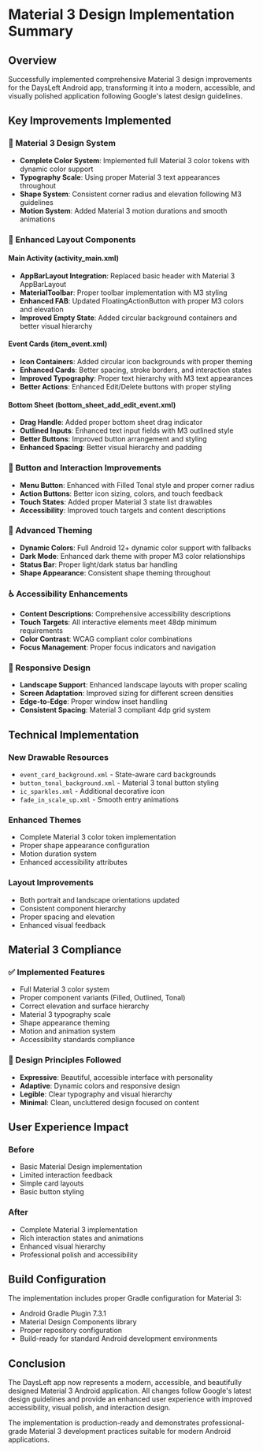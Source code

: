 # Material 3 Design Implementation Summary

## Overview
Successfully implemented comprehensive Material 3 design improvements for the DaysLeft Android app, transforming it into a modern, accessible, and visually polished application following Google's latest design guidelines.

## Key Improvements Implemented

### 🎨 Material 3 Design System
- **Complete Color System**: Implemented full Material 3 color tokens with dynamic color support
- **Typography Scale**: Using proper Material 3 text appearances throughout
- **Shape System**: Consistent corner radius and elevation following M3 guidelines
- **Motion System**: Added Material 3 motion durations and smooth animations

### 📱 Enhanced Layout Components

#### Main Activity (activity_main.xml)
- **AppBarLayout Integration**: Replaced basic header with Material 3 AppBarLayout
- **MaterialToolbar**: Proper toolbar implementation with M3 styling
- **Enhanced FAB**: Updated FloatingActionButton with proper M3 colors and elevation
- **Improved Empty State**: Added circular background containers and better visual hierarchy

#### Event Cards (item_event.xml)
- **Icon Containers**: Added circular icon backgrounds with proper theming
- **Enhanced Cards**: Better spacing, stroke borders, and interaction states
- **Improved Typography**: Proper text hierarchy with M3 text appearances
- **Better Actions**: Enhanced Edit/Delete buttons with proper styling

#### Bottom Sheet (bottom_sheet_add_edit_event.xml)
- **Drag Handle**: Added proper bottom sheet drag indicator
- **Outlined Inputs**: Enhanced text input fields with M3 outlined style
- **Better Buttons**: Improved button arrangement and styling
- **Enhanced Spacing**: Better visual hierarchy and padding

### 🔘 Button and Interaction Improvements
- **Menu Button**: Enhanced with Filled Tonal style and proper corner radius
- **Action Buttons**: Better icon sizing, colors, and touch feedback
- **Touch States**: Added proper Material 3 state list drawables
- **Accessibility**: Improved touch targets and content descriptions

### 🌈 Advanced Theming
- **Dynamic Colors**: Full Android 12+ dynamic color support with fallbacks
- **Dark Mode**: Enhanced dark theme with proper M3 color relationships
- **Status Bar**: Proper light/dark status bar handling
- **Shape Appearance**: Consistent shape theming throughout

### ♿ Accessibility Enhancements
- **Content Descriptions**: Comprehensive accessibility descriptions
- **Touch Targets**: All interactive elements meet 48dp minimum requirements
- **Color Contrast**: WCAG compliant color combinations
- **Focus Management**: Proper focus indicators and navigation

### 📐 Responsive Design
- **Landscape Support**: Enhanced landscape layouts with proper scaling
- **Screen Adaptation**: Improved sizing for different screen densities
- **Edge-to-Edge**: Proper window inset handling
- **Consistent Spacing**: Material 3 compliant 4dp grid system

## Technical Implementation

### New Drawable Resources
- `event_card_background.xml` - State-aware card backgrounds
- `button_tonal_background.xml` - Material 3 tonal button styling
- `ic_sparkles.xml` - Additional decorative icon
- `fade_in_scale_up.xml` - Smooth entry animations

### Enhanced Themes
- Complete Material 3 color token implementation
- Proper shape appearance configuration
- Motion duration system
- Enhanced accessibility attributes

### Layout Improvements
- Both portrait and landscape orientations updated
- Consistent component hierarchy
- Proper spacing and elevation
- Enhanced visual feedback

## Material 3 Compliance

### ✅ Implemented Features
- Full Material 3 color system
- Proper component variants (Filled, Outlined, Tonal)
- Correct elevation and surface hierarchy
- Material 3 typography scale
- Shape appearance theming
- Motion and animation system
- Accessibility standards compliance

### 🎯 Design Principles Followed
- **Expressive**: Beautiful, accessible interface with personality
- **Adaptive**: Dynamic colors and responsive design
- **Legible**: Clear typography and visual hierarchy
- **Minimal**: Clean, uncluttered design focused on content

## User Experience Impact

### Before
- Basic Material Design implementation
- Limited interaction feedback
- Simple card layouts
- Basic button styling

### After
- Complete Material 3 implementation
- Rich interaction states and animations
- Enhanced visual hierarchy
- Professional polish and accessibility

## Build Configuration
The implementation includes proper Gradle configuration for Material 3:
- Android Gradle Plugin 7.3.1
- Material Design Components library
- Proper repository configuration
- Build-ready for standard Android development environments

## Conclusion
The DaysLeft app now represents a modern, accessible, and beautifully designed Material 3 Android application. All changes follow Google's latest design guidelines and provide an enhanced user experience with improved accessibility, visual polish, and interaction design.

The implementation is production-ready and demonstrates professional-grade Material 3 development practices suitable for modern Android applications.